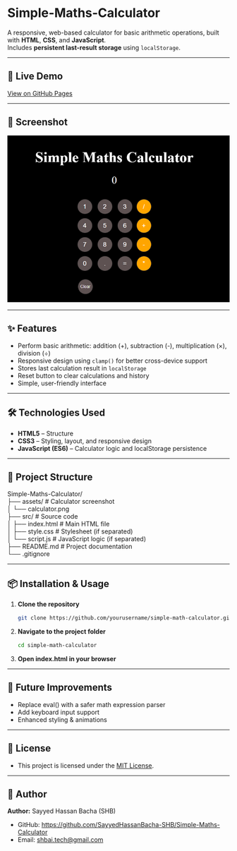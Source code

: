 # Simple-Maths-Calculator

A responsive, web-based calculator for basic arithmetic operations, built with **HTML**, **CSS**, and **JavaScript**.  
Includes **persistent last-result storage** using `localStorage`.

------------------------------------------------------------------------------------------------

## 🚀 Live Demo
[View on GitHub Pages](https://sayyedhassanbacha-shb.github.io/Simple-Maths-Calculator/)

------------------------------------------------------------------------------------------------

## 📸 Screenshot
![Screenshot of the Simple-Maths-Calculator UI](assets/calculator.PNG)

------------------------------------------------------------------------------------------------

## ✨ Features
- Perform basic arithmetic: addition (+), subtraction (-), multiplication (×), division (÷)
- Responsive design using `clamp()` for better cross-device support
- Stores last calculation result in `localStorage`
- Reset button to clear calculations and history
- Simple, user-friendly interface

------------------------------------------------------------------------------------------------

## 🛠️ Technologies Used
- **HTML5** –  Structure
- **CSS3** –  Styling, layout, and responsive design
- **JavaScript (ES6)** –  Calculator logic and localStorage persistence

------------------------------------------------------------------------------------------------

## 📂 Project Structure      
Simple-Maths-Calculator/             
├── assets/ # Calculator screenshot                     
│ └── calculator.png                  
├── src/ # Source code                    
│ ├── index.html # Main HTML file                     
│ ├── style.css # Stylesheet (if separated)                        
│ └── script.js # JavaScript logic (if separated)                         
├── README.md # Project documentation                         
└── .gitignore                                 

------------------------------------------------------------------------------------------------

## 📦 Installation & Usage

1. **Clone the repository**
    ```bash
   git clone https://github.com/yourusername/simple-math-calculator.git


2. **Navigate to the project folder**
    ```bash
    cd simple-math-calculator

3. **Open index.html in your browser**

------------------------------------------------------------------------------------------------

## 🔮 Future Improvements
- Replace eval() with a safer math expression parser
- Add keyboard input support
- Enhanced styling & animations

------------------------------------------------------------------------------------------------

## 📜 License
- This project is licensed under the [MIT License](LICENSE).

------------------------------------------------------------------------------------------------

## 👤 Author   
**Author:** Sayyed Hassan Bacha (SHB)  
- GitHub: https://github.com/SayyedHassanBacha-SHB/Simple-Maths-Calculator   
- Email: shbai.tech@gmail.com   
